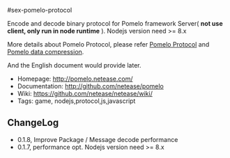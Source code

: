 #sex-pomelo-protocol

Encode and decode binary protocol for Pomelo framework Server( **not use client, only run in node runtime** ). Nodejs version need >= 8.x 

More details about Pomelo Protocol, please refer
[Pomelo Protocol](https://github.com/NetEase/pomelo/wiki/Pomelo-%E5%8D%8F%E8%AE%AE)
and
[Pomelo data compression](https://github.com/NetEase/pomelo/wiki/Pomelo-%E6%95%B0%E6%8D%AE%E5%8E%8B%E7%BC%A9%E5%8D%8F%E8%AE%AE).

And the English document would provide later.

 * Homepage: <http://pomelo.netease.com/>
 * Documentation: <http://github.com/netease/pomelo>
 * Wiki: <https://github.com/netease/netease/wiki/>
 * Tags: game, nodejs,protocol,js,javascript

 ## ChangeLog
 * 0.1.8, Improve Package / Message decode performance
 * 0.1.7, performance opt. Nodejs version need >= 8.x 
